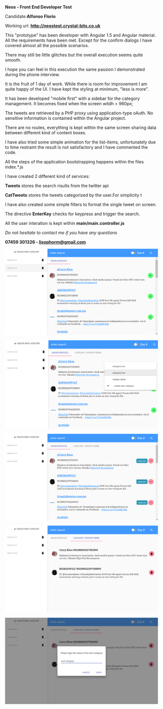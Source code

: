 **Neos - Front End Developer Test**

Candidate:**Alfonso Florio**

Working url: **http://neostest.crystal-bits.co.uk**

This "prototype" has been developer with Angular 1.5 and Angular material.
All the requirements have been met. Except for the confirm dialogs I have covered almost all the possible scenarios.

There may still be little glitches but the overall execution seems quite smooth.

I hope you can feel in this execution the same passion I demonstrated during the phone interview.


It is the fruit of 1 day of work. While there is room for improvement I am quite happy of the UI. I have kept the styling at minimum, "less is more".

It has been developed "mobile first" with a sidebar for the category management. It becomes fixed when the screen witdh > 960px;

The tweets are retrieved by a PHP proxy using application-type oAuth. No sensitive information is contained within the Angular project.

There are no routes, everything is kept within the same screen sharing data between different kind of content boxes.

I have also tried some simple animation for the list-items, unfortunately due to time restraint the result is not satisfactory and I have commented the code.

All the steps of the application bootstrapping happens within the files index.*.js 

I have created 2 different kind of services:
 
**Tweets** stores the search risults from the twitter api 

**CatTweets** stores the tweets categorized by the user.For simplicity t

I have also created some simple filters to format the single tweet on screen.

The directive **EnterKey** checks for keypress and trigger the search.

All the user interation is kept within **main/main.controller.js**

_Do not hesitate to contact me if you have any questions_

**07459 301326 - lisophorm@gmail.com**

![screenshot](/screenshots/screen1.PNG)

![screenshot](/screenshots/screen2.PNG)

![screenshot](/screenshots/screen3.PNG)

![screenshot](/screenshots/screen4.PNG)

![screenshot](/screenshots/screen5.PNG)




